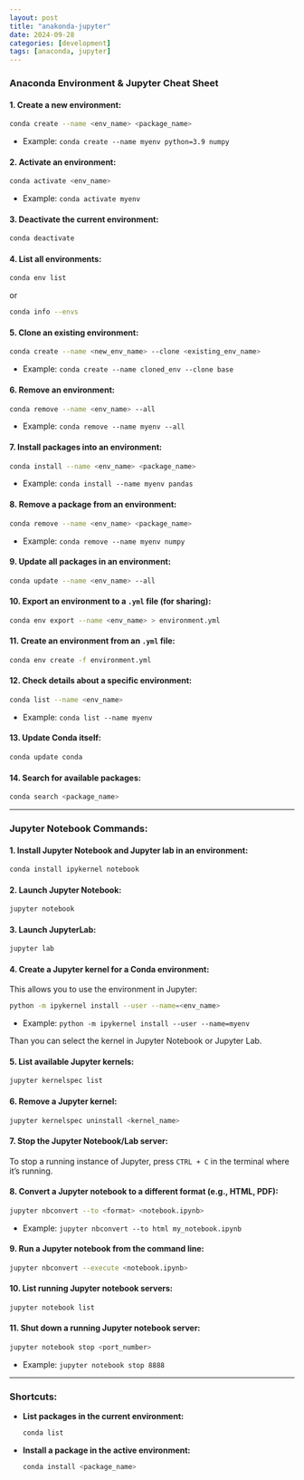 ```yaml
---
layout: post
title: "anakonda-jupyter"
date: 2024-09-28
categories: [development]
tags: [anaconda, jupyter]
---
```


### **Anaconda Environment & Jupyter Cheat Sheet**

#### **1. Create a new environment:**

```bash
conda create --name <env_name> <package_name>
```

- Example: `conda create --name myenv python=3.9 numpy`

#### **2. Activate an environment:**

```bash
conda activate <env_name>
```

- Example: `conda activate myenv`

#### **3. Deactivate the current environment:**

```bash
conda deactivate
```

#### **4. List all environments:**

```bash
conda env list
```

or

```bash
conda info --envs
```

#### **5. Clone an existing environment:**

```bash
conda create --name <new_env_name> --clone <existing_env_name>
```

- Example: `conda create --name cloned_env --clone base`

#### **6. Remove an environment:**

```bash
conda remove --name <env_name> --all
```

- Example: `conda remove --name myenv --all`

#### **7. Install packages into an environment:**

```bash
conda install --name <env_name> <package_name>
```

- Example: `conda install --name myenv pandas`

#### **8. Remove a package from an environment:**

```bash
conda remove --name <env_name> <package_name>
```

- Example: `conda remove --name myenv numpy`

#### **9. Update all packages in an environment:**

```bash
conda update --name <env_name> --all
```

#### **10. Export an environment to a `.yml` file (for sharing):**

```bash
conda env export --name <env_name> > environment.yml
```

#### **11. Create an environment from an `.yml` file:**

```bash
conda env create -f environment.yml
```

#### **12. Check details about a specific environment:**

```bash
conda list --name <env_name>
```

- Example: `conda list --name myenv`

#### **13. Update Conda itself:**

```bash
conda update conda
```

#### **14. Search for available packages:**

```bash
conda search <package_name>
```

---

### **Jupyter Notebook Commands:**

#### **1. Install Jupyter Notebook and Jupyter lab in an environment:**

```bash
conda install ipykernel notebook
```

#### **2. Launch Jupyter Notebook:**

```bash
jupyter notebook
```

#### **3. Launch JupyterLab:**

```bash
jupyter lab
```

#### **4. Create a Jupyter kernel for a Conda environment:**

This allows you to use the environment in Jupyter:

```bash
python -m ipykernel install --user --name=<env_name>
```

- Example: `python -m ipykernel install --user --name=myenv`

Than you can select the kernel in Jupyter Notebook or Jupyter Lab.

#### **5. List available Jupyter kernels:**

```bash
jupyter kernelspec list
```

#### **6. Remove a Jupyter kernel:**

```bash
jupyter kernelspec uninstall <kernel_name>
```

#### **7. Stop the Jupyter Notebook/Lab server:**

To stop a running instance of Jupyter, press `CTRL + C` in the terminal where it’s running.

#### **8. Convert a Jupyter notebook to a different format (e.g., HTML, PDF):**

```bash
jupyter nbconvert --to <format> <notebook.ipynb>
```

- Example: `jupyter nbconvert --to html my_notebook.ipynb`

#### **9. Run a Jupyter notebook from the command line:**

```bash
jupyter nbconvert --execute <notebook.ipynb>
```

#### **10. List running Jupyter notebook servers:**

```bash
jupyter notebook list
```

#### **11. Shut down a running Jupyter notebook server:**

```bash
jupyter notebook stop <port_number>
```

- Example: `jupyter notebook stop 8888`

---

### **Shortcuts:**

- **List packages in the current environment:**

  ```bash
  conda list
  ```

- **Install a package in the active environment:**

  ```bash
  conda install <package_name>
  ```
